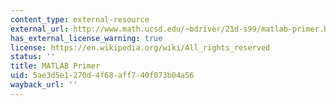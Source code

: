```yaml
---
content_type: external-resource
external_url: http://www.math.ucsd.edu/~bdriver/21d-s99/matlab-primer.html
has_external_license_warning: true
license: https://en.wikipedia.org/wiki/All_rights_reserved
status: ''
title: MATLAB Primer
uid: 5ae3d5e1-270d-4f68-aff7-40f073b04a56
wayback_url: ''
---
```

